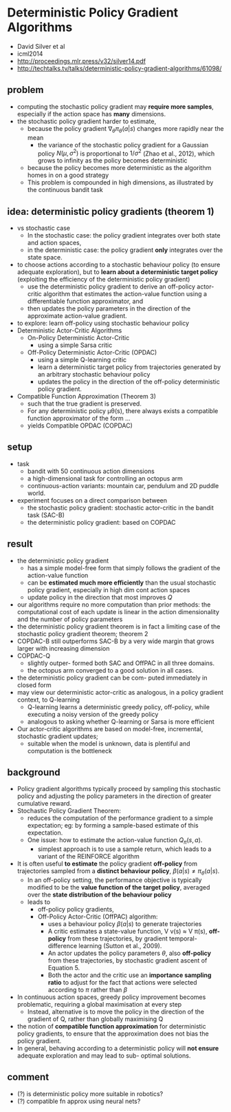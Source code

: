 # Deterministic Policy Gradient Algorithms
* David Silver et al
* icml2014
* http://proceedings.mlr.press/v32/silver14.pdf
* http://techtalks.tv/talks/deterministic-policy-gradient-algorithms/61098/

## problem
* computing the stochastic policy gradient may **require more samples**,
  especially if the action space has **many** dimensions.
* the stochastic policy gradient harder to estimate,
  * because the policy gradient $\nabla_{\theta} \pi_{\theta}(a|s)$ changes more rapidly near the mean
    * the variance of the stochastic policy gradient for a Gaussian policy $N(\mu,\sigma^2)$ is
      proportional to $1/σ^2$ (Zhao et al., 2012),
      which grows to infinity as the policy becomes deterministic
  * because the policy becomes more deterministic as the algorithm homes in on a good strategy
  * This problem is compounded in high dimensions, as illustrated by the continuous bandit task

## idea: deterministic policy gradients (theorem 1)
* vs stochastic case
  * In the stochastic case: the policy gradient integrates over both state and action spaces,
  * in the deterministic case:  the policy gradient **only** integrates over the state space.
* to choose actions according to a stochastic behaviour policy (to ensure adequate exploration), but
  to **learn about a deterministic target policy** (exploiting the efficiency of the deterministic policy gradient)
  * use the deterministic policy gradient to derive an off-policy actor-critic algorithm that
    estimates the action-value function using a differentiable function approximator, and
  * then updates the policy parameters in the direction of the approximate action-value gradient.
* to explore: learn off-policy using stochastic behaviour policy  
* Deterministic Actor-Critic Algorithms
  * On-Policy Deterministic Actor-Critic
    * using a simple Sarsa critic
  * Off-Policy Deterministic Actor-Critic (OPDAC)
    * using a simple Q-learning critic
    * learn a deterministic target policy from trajectories generated by an arbitrary stochastic behaviour policy
    * updates the policy in the direction of the off-policy deterministic policy gradient.
* Compatible Function Approximation (Theorem 3)
  * such that the true gradient is preserved.
  * For any deterministic policy µθ(s), there always exists a compatible function approximator of the form ...
  * yields Compatible OPDAC (COPDAC)

## setup
* task
  * bandit with 50 continuous action dimensions
  * a high-dimensional task for controlling an octopus arm
  * continuous-action variants: mountain car, pendulum and 2D puddle world.
* experiment focuses on a direct comparison between
  * the stochastic policy gradient: stochastic actor-critic in the bandit task (SAC-B)
  * the deterministic policy gradient: based on COPDAC

## result
* the deterministic policy gradient
  * has a simple model-free form that simply follows the gradient of the action-value function
  * can be **estimated much more efficiently** than the usual stochastic policy gradient,
    especially in high dim cont action spaces
  * update policy in the direction that most improves $Q$
* our algorithms require no more computation than prior methods:
  the computational cost of each update is linear in the action dimensionality and the number of policy parameters
* the deterministic policy gradient theorem is in fact a limiting case of the stochastic policy gradient theorem;
  theorem 2
* COPDAC-B still outperforms SAC-B by a very wide margin that grows larger with increasing dimension
* COPDAC-Q 
  * slightly outper- formed both SAC and OffPAC in all three domains.
  * the octopus arm converged to a good solution in all cases.
* the deterministic policy gradient can be com- puted immediately in closed form
* may view our deterministic actor-critic as analogous, in a policy gradient context, to Q-learning
  * Q-learning learns a deterministic greedy policy, off-policy, while executing a noisy version of the greedy policy
  * analogous to asking whether Q-learning or Sarsa is more efficient
* Our actor-critic algorithms are based on
  model-free, incremental, stochastic gradient updates;
  * suitable when the model is unknown, data is plentiful and computation is the bottleneck

## background
* Policy gradient algorithms typically proceed by sampling this stochastic policy and
  adjusting the policy parameters in the direction of greater cumulative reward.
* Stochastic Policy Gradient Theorem:
  * reduces the computation of the performance gradient to a simple expectation;
    eg: by forming a sample-based estimate of this expectation.
  * One issue: how to estimate the action-value function $Q_{\pi}(s, a)$.
    * simplest approach is to use a sample return,
      which leads to a variant of the REINFORCE algorithm
* It is often useful **to estimate** the policy gradient **off-policy** from trajectories sampled from
  a **distinct behaviour policy**, $\beta(a|s) \neq \pi_{\theta}(a|s)$.
  * In an off-policy setting, the performance objective is typically modified to be
    the **value function of the target policy**, averaged over the **state distribution of the behaviour policy**
  * leads to
    * off-policy policy gradients,
    * Off-Policy Actor-Critic (OffPAC) algorithm:
      * uses a behaviour policy $\beta(a|s)$ to generate trajectories
      * A critic estimates a state-value function, V v(s) ≈ V π(s), **off-policy** from these trajectories,
        by gradient temporal-difference learning (Sutton et al., 2009).
      * An actor updates the policy parameters $\theta$, also **off-policy** from these trajectories,
        by stochastic gradient ascent of Equation 5.
      * Both the actor and the critic use an **importance sampling ratio** to
        adjust for the fact that actions were selected according to $\pi$ rather than $\beta$
* In continuous action spaces, greedy policy improvement becomes problematic, requiring a global maximisation at every step
  * Instead, alternative is to move the policy in the direction of the gradient of Q, rather than globally maximising Q
* the notion of **compatible function approximation** for deterministic policy gradients,
  to ensure that the approximation does not bias the policy gradient.
* In general, behaving according to a deterministic policy will **not ensure** adequate exploration and
  may lead to sub- optimal solutions.
  
## comment
* (?) is deterministic policy more suitable in robotics?
* (?) compatible fn approx using neural nets?

